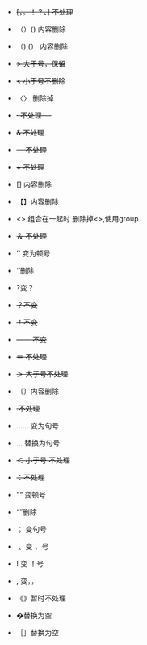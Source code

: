 - ~~[，。！？、] 不处理~~
- （）() 内容删除
- （) (） 内容删除
- ~~> 大于号，保留~~
- ~~< 小于号不删除~~
- 〈〉 删除掉
- ~~· 不处理---~~
- ~~& 不处理~~
- ~~－ 不处理~~
- ~~+ 不处理~~
- [] 内容删除
- 【】内容删除
- <> 组合在一起时 删除掉<>,使用group
- ~~＆ 不处理~~
- ’‘ 变为顿号
- ‘’删除
- ?变？
- ~~？不变~~
- ~~！不变~~
- ~~—— 不变~~
- ~~＝ 不处理~~
- ~~＞ 大于号不处理~~
- 〔〕内容删除
- ~~.不处理~~
- …… 变为句号
- … 替换为句号
- ~~＜ 小于号 不处理~~
- ~~：不处理~~
- ”“ 变顿号
- “”删除
- ； 变句号
- ﹑ 变 、号
- ! 变 ！号
- , 变，，
- 《》暂时不处理
- �替换为空


- ［］替换为空